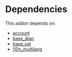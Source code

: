 # Dependencies

This addon depends on:

- [account](https://github.com/bringout/oca-ocb-accounting)
- [base_iban](https://github.com/bringout/oca-ocb-core)
- [base_vat](https://github.com/bringout/oca-ocb-core)
- [l10n_multilang](https://github.com/bringout/oca-ocb-l10n_me-africa)
